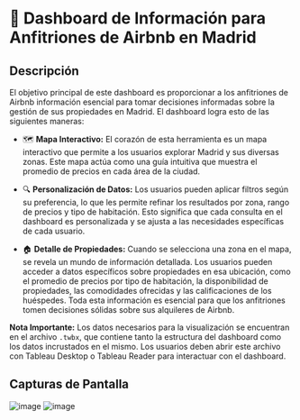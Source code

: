 # 🏡 Dashboard de Información para Anfitriones de Airbnb en Madrid

## Descripción

El objetivo principal de este dashboard es proporcionar a los anfitriones de Airbnb información esencial para tomar decisiones informadas sobre la gestión de sus propiedades en Madrid. El dashboard logra esto de las siguientes maneras:

- 🗺️ **Mapa Interactivo:** El corazón de esta herramienta es un mapa interactivo que permite a los usuarios explorar Madrid y sus diversas zonas. Este mapa actúa como una guía intuitiva que muestra el promedio de precios en cada área de la ciudad.

- 🔍 **Personalización de Datos:** Los usuarios pueden aplicar filtros según su preferencia, lo que les permite refinar los resultados por zona, rango de precios y tipo de habitación. Esto significa que cada consulta en el dashboard es personalizada y se ajusta a las necesidades específicas de cada usuario.

- 🏠 **Detalle de Propiedades:** Cuando se selecciona una zona en el mapa, se revela un mundo de información detallada. Los usuarios pueden acceder a datos específicos sobre propiedades en esa ubicación, como el promedio de precios por tipo de habitación, la disponibilidad de propiedades, las comodidades ofrecidas y las calificaciones de los huéspedes. Toda esta información es esencial para que los anfitriones tomen decisiones sólidas sobre sus alquileres de Airbnb.

**Nota Importante:** Los datos necesarios para la visualización se encuentran en el archivo `.twbx`, que contiene tanto la estructura del dashboard como los datos incrustados en el mismo. Los usuarios deben abrir este archivo con Tableau Desktop o Tableau Reader para interactuar con el dashboard.

## Capturas de Pantalla

![image](https://github.com/Robertogag/Visualizacion-de-Datos-con-Tableau/blob/main/Screenshot%202023-10-30%20085816.png?raw=true)
![image](https://github.com/Robertogag/Visualizacion-de-Datos-con-Tableau/blob/main/Screenshot%202023-10-30%20092714.png)




